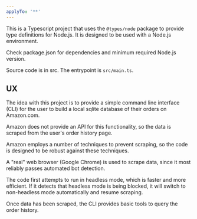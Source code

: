 ```yaml
---
applyTo: '**'
---
```


This is a Typescript project that uses the `@types/node` package to provide type definitions for Node.js. It is designed to be used with a Node.js environment.

Check package.json for dependencies and minimum required Node.js version.

Source code is in src. The entrypoint is `src/main.ts`.

## UX

The idea with this project is to provide a simple command line interface (CLI) for the user to build a local sqlite database of their orders on Amazon.com.

Amazon does not provide an API for this functionality, so the data is scraped from the user's order history page.

Amazon employs a number of techniques to prevent scraping, so the code is designed to be robust against these techniques.

A "real" web browser (Google Chrome) is used to scrape data, since it most reliably passes automated bot detection.

The code first attempts to run in headless mode, which is faster and more efficient. If it detects that headless mode is being blocked, it will switch to non-headless mode automatically and resume scraping.

Once data has been scraped, the CLI provides basic tools to query the order history.
